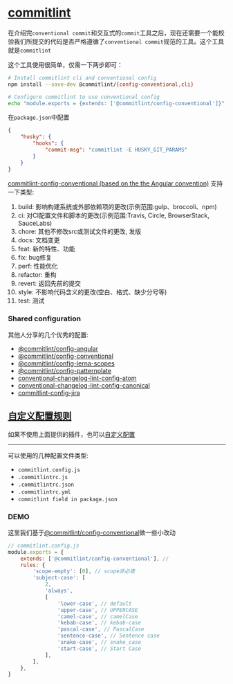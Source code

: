 # [commitlint](https://github.com/conventional-changelog/commitlint#what-is-commitlint)

在介绍完`conventional commit`和交互式的`commit`工具之后，现在还需要一个能校验我们所提交的代码是否严格遵循了`conventional commit`规范的工具。这个工具就是`commitlint`

这个工具使用很简单，仅需一下两步即可：

```bash
# Install commitlint cli and conventional config
npm install --save-dev @commitlint/{config-conventional,cli}

# Configure commitlint to use conventional config
echo "module.exports = {extends: ['@commitlint/config-conventional']}" > commitlint.config.js
```

在`package.json`中配置

```json
{
    "husky": {
        "hooks": {
            "commit-msg": "commitlint -E HUSKY_GIT_PARAMS"
        }
    }
}
```

[commitlint-config-conventional (based on the the Angular convention)](https://github.com/conventional-changelog/commitlint/tree/master/%40commitlint/config-conventional#type-enum) 支持一下类型:

1. build: 影响构建系统或外部依赖项的更改(示例范围:gulp、broccoli、npm)
2. ci: 对CI配置文件和脚本的更改(示例范围:Travis, Circle, BrowserStack, SauceLabs)
3. chore: 其他不修改src或测试文件的更改, 发版
4. docs: 文档变更
5. feat: 新的特性、功能
6. fix: bug修复
7. perf: 性能优化 
8. refactor: 重构
9. revert: 返回先前的提交
10. style: 不影响代码含义的更改(空白、格式、缺少分号等)
11. test: 测试

### Shared configuration

其他人分享的几个优秀的配置:

-   [@commitlint/config-angular](https://github.com/conventional-changelog/commitlint/blob/master/@commitlint/config-angular)
-   [@commitlint/config-conventional](https://github.com/conventional-changelog/commitlint/blob/master/@commitlint/config-conventional)
-   [@commitlint/config-lerna-scopes](https://github.com/conventional-changelog/commitlint/blob/master/@commitlint/config-lerna-scopes)
-   [@commitlint/config-patternplate](https://github.com/conventional-changelog/commitlint/blob/master/@commitlint/config-patternplate)
-   [conventional-changelog-lint-config-atom](https://github.com/erikmueller/conventional-changelog-lint-config-atom)
-   [conventional-changelog-lint-config-canonical](https://github.com/gajus/conventional-changelog-lint-config-canonical)
-   [commitlint-config-jira](https://github.com/Gherciu/commitlint-jira)

## [自定义配置规则](https://github.com/conventional-changelog/commitlint/blob/master/docs/reference-rules.md)

如果不使用上面提供的插件，也可以[自定义配置](https://github.com/conventional-changelog/commitlint/blob/master/docs/reference-rules.md)

---

可以使用的几种配置文件类型:

-   `commitlint.config.js`
-   `.commitlintrc.js`
-   `.commitlintrc.json`
-   `.commitlintrc.yml`
-   `commitlint field in package.json`

### DEMO

这里我们基于[@commitlint/config-conventional](https://github.com/conventional-changelog/commitlint/tree/master/%40commitlint/config-conventional#type-enum)做一些小改动

```js
// commitlint.config.js
module.exports = {
    extends: ['@commitlint/config-conventional'], //
    rules: {
        'scope-empty': [0], // scope非必填
        'subject-case': [
            2,
            'always',
            [
                'lower-case', // default
                'upper-case', // UPPERCASE
                'camel-case', // camelCase
                'kebab-case', // kebab-case
                'pascal-case', // PascalCase
                'sentence-case', // Sentence case
                'snake-case', // snake_case
                'start-case', // Start Case
            ],
        ],
    },
}
```
